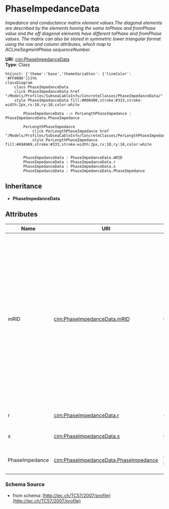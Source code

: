 # PhaseImpedanceData

_Impedance and conductance matrix element values.The diagonal elements are described by the elements having the same toPhase and fromPhase value and the off diagonal elements have different toPhase and fromPhase values.  The matrix can also be stored in symmetric lower triangular format using the row and column attributes, which map to ACLineSegmentPhase.sequenceNumber._

**URI**: [cim:PhaseImpedanceData](http://iec.ch/TC57/CIM-generic#PhaseImpedanceData)<br />
**Type**: Class

```mermaid
%%{init: {'theme':'base','themeVariables': {'lineColor': '#FF0000'}}}%%
classDiagram
    class PhaseImpedanceData
    click PhaseImpedanceData href "/Models/Profiles/SubseaCableInfo/ConcreteClasses/PhaseImpedanceData/"
    style PhaseImpedanceData fill:#006400,stroke:#333,stroke-width:2px,rx:10,ry:10,color:white

        PhaseImpedanceData --> PerLengthPhaseImpedance : PhaseImpedanceData.PhaseImpedance

        PerLengthPhaseImpedance
            click PerLengthPhaseImpedance href "/Models/Profiles/SubseaCableInfo/ConcreteClasses/PerLengthPhaseImpedance/"
            style PerLengthPhaseImpedance fill:#A9A9A9,stroke:#333,stroke-width:2px,rx:10,ry:10,color:white


        PhaseImpedanceData : PhaseImpedanceData.mRID
        PhaseImpedanceData : PhaseImpedanceData.r
        PhaseImpedanceData : PhaseImpedanceData.x
        PhaseImpedanceData : PhaseImpedanceData.PhaseImpedance
```

## Inheritance
* **PhaseImpedanceData**

## Attributes
| Name | URI | Cardinality and Range | Description | Inheritance |
| ---  | --- | --- | --- | --- |
| mRID | [cim:PhaseImpedanceData.mRID](http://iec.ch/TC57/CIM-generic#PhaseImpedanceData.mRID) | 0..1 string | Master resource identifier issued by a model authority. The mRID is unique within an exchange context. Global uniqueness is easily achieved by using a UUID, as specified in IETF RFC 4122, for the mRID. The use of UUID is strongly recommended.For CIMXML data files in RDF syntax conforming to IEC 61970-552, the mRID is mapped to rdf:ID or rdf:about attributes that identify CIM object elements. | direct |
| r | [cim:PhaseImpedanceData.r](http://iec.ch/TC57/CIM-generic#PhaseImpedanceData.r) | 0..1 ResistancePerLength | Resistance matrix element value, per length of unit. | direct |
| x | [cim:PhaseImpedanceData.x](http://iec.ch/TC57/CIM-generic#PhaseImpedanceData.x) | 0..1 ReactancePerLength | Reactance matrix element value, per length of unit. | direct |
| PhaseImpedance | [cim:PhaseImpedanceData.PhaseImpedance](http://iec.ch/TC57/CIM-generic#PhaseImpedanceData.PhaseImpedance) | 0..1 PerLengthPhaseImpedance | Conductor phase impedance to which this data belongs. | direct |

### Schema Source
* from schema: [http://iec.ch/TC57/2007/profile](http://iec.ch/TC57/2007/profile)
